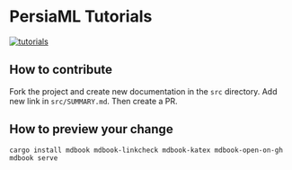 PersiaML Tutorials
======
[![tutorials](https://github.com/PersiaML/tutorials/actions/workflows/tutorials.yml/badge.svg)](https://github.com/PersiaML/tutorials/actions/workflows/tutorials.yml)

## How to contribute

Fork the project and create new documentation in the `src` directory. Add new link in `src/SUMMARY.md`. Then create a PR.

## How to preview your change

```shell
cargo install mdbook mdbook-linkcheck mdbook-katex mdbook-open-on-gh
mdbook serve
```
